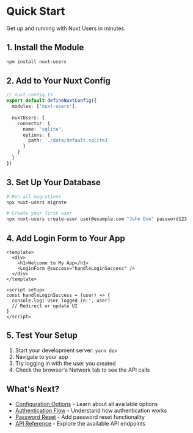 # Quick Start

Get up and running with Nuxt Users in minutes.

## 1. Install the Module

```bash
npm install nuxt-users
```

## 2. Add to Your Nuxt Config

```ts
// nuxt.config.ts
export default defineNuxtConfig({
  modules: ['nuxt-users'],
  
  nuxtUsers: {
    connector: {
      name: 'sqlite',
      options: {
        path: './data/default.sqlite3'
      }
    }
  }
})
```

## 3. Set Up Your Database

```bash
# Run all migrations
npx nuxt-users migrate

# Create your first user
npx nuxt-users create-user user@example.com "John Doe" password123
```

## 4. Add Login Form to Your App

```vue
<template>
  <div>
    <h1>Welcome to My App</h1>
    <LoginForm @success="handleLoginSuccess" />
  </div>
</template>

<script setup>
const handleLoginSuccess = (user) => {
  console.log('User logged in:', user)
  // Redirect or update UI
}
</script>
```

## 5. Test Your Setup

1. Start your development server: `yarn dev`
2. Navigate to your app
3. Try logging in with the user you created
4. Check the browser's Network tab to see the API calls

## What's Next?

- [Configuration Options](/guide/configuration) - Learn about all available options
- [Authentication Flow](/guide/authentication) - Understand how authentication works
- [Password Reset](/guide/password-reset) - Add password reset functionality
- [API Reference](/api/) - Explore the available API endpoints 